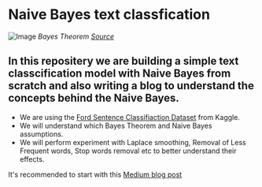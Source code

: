 # Naive Bayes text classfication

![Image](https://iq.opengenus.org/content/images/2019/11/data-science-bayes-theorem--2---1-.jpg)
*Bayes Theorem [Source](https://iq.opengenus.org/text-classification-naive-bayes/)*

## In this repositery we are building a simple text classcification model with Naive Bayes from scratch and also writing a blog to understand the concepts behind the Naive Bayes.

- We are using the [Ford Sentence Classifiaction Dataset](https://www.kaggle.com/datasets/gaveshjain/ford-sentence-classifiaction-dataset) from Kaggle.
- We will understand which Bayes Theorem and Naive Bayes assumptions.
- We will perform experiment with Laplace smoothing, Removal of Less Frequent words, Stop words removal etc to better understand their effects.

It's recommended to start with this [Medium blog post](https://medium.com/@yogesh.grjr4/convolution-neural-network-43d0380d229d)


